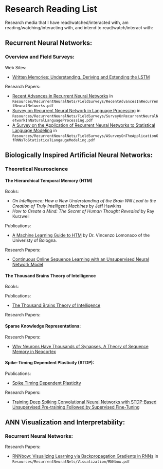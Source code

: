 # Research Reading List
Research media that I have read/watched/interacted with, am reading/watching/interacting with, and intend to 
read/watch/interact with:

## Recurrent Neural Networks:
### Overview and Field Surveys:

Web Sites:
- [Written Memories: Understanding, Deriving and Extending the LSTM](https://r2rt.com/written-memories-understanding-deriving-and-extending-the-lstm.html)

Research Papers:
- [Recent Advances in Recurrent Neural Networks](https://arxiv.org/pdf/1801.01078.pdf) in 
`Resources/RecurrentNeuralNets/FieldSurveys/RecentAdvancesInRecurrentNeuralNetworks.pdf`
- [Survey on Recurrent Neural Network in Language Processing](https://www.researchgate.net/publication/319937209_Survey_on_Recurrent_Neural_Network_in_Natural_Language_Processing)
in `Resources/RecurrentNeuralNets/FieldSurveys/SurveyOnRecurrentNeuralNetworkInNaturalLanguageProcessing.pdf`
- [A Survey on the Application of Recurrent Neural Networks to Statistical Language Modeling](https://www.sciencedirect.com/science/article/pii/S088523081400093X)
in `Resources/RecurrentNeuralNets/FieldSurveys/ASurveyOnTheApplicationOfRNNsToStatisticalLangaugeModeling.pdf`

## Biologically Inspired Artificial Neural Networks:
### Theoretical Neuroscience
#### The Hierarchical Temporal Memory (HTM)
Books:
- *On Intelligence: How a New Understanding of the Brain Will Lead to the Creation of Truly Intelligent Machines* by Jeff Hawkins
- *How to Create a Mind: The Secret of Human Thought Revealed* by Ray Kurzweil

Publications:
- [A Machine Learning Guide to HTM](https://numenta.com/blog/2019/10/24/machine-learning-guide-to-htm) by Dr. Vincenzo 
Lomonaco of the Univeristy of Bologna.

Research Papers:
- [Continuous Online Sequence Learning with an Unsupervised Neural Network Model](https://arxiv.org/abs/1512.05463)

#### The Thousand Brains Theory of Intelligence

Books:

Publications:
- [The Thousand Brains Theory of Intelligence](https://numenta.com/blog/2019/01/16/the-thousand-brains-theory-of-intelligence/)

Research Papers:

#### Sparse Knowledge Representations:
Research Papers:
- [Why Neurons Have Thousands of Synapses, A Theory of Sequence Memory in Neocortex](https://arxiv.org/ftp/arxiv/papers/1511/1511.00083.pdf)

#### Spike-Timing Dependent Plasticity (STDP):
Publications:
- [Spike Timing Dependent Plasticity](http://www.scholarpedia.org/article/Spike-timing_dependent_plasticity#fig:STDP-Fig1.JPEG)

Research Papers:
- [Training Deep Spiking Convolutional Neural Networks with STDP-Based Unsupervised Pre-training Followed by Supervised Fine-Tuning](https://www.frontiersin.org/articles/10.3389/fnins.2018.00435/full)

## ANN Visualization and Interpretability:
### Recurrent Neural Networks:
Research Papers:
- [RNNbow: Visualizing Learning via Backpropagation Gradients in RNNs](https://arxiv.org/pdf/1907.12545.pdf) in
`Resources/RecurrentNeuralNets/Visualization/RNNbow.pdf`
